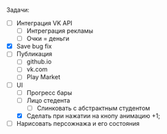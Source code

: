 Задачи:

* [ ] Интеграция VK API
	* [ ] Интреграция рекламы
	* [ ] Очки = деньги
* [x] Save bug fix
* [ ] Публикация
	* [ ] github.io
	* [ ] vk.com
	* [ ] Play Market
* [ ] UI
	* [ ] Прогресс бары
	* [ ] Лицо стедента
		* [ ] Слинковать с абстрактным студентом
	* [x] Сделать при нажатии на кнопу анимацию +1;
* [ ] Нарисовать персожнажа и его состояния